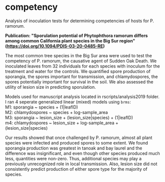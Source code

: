 # competency

Analysis of inoculation tests for determining competencies of hosts for P. ramorum.  

**Publication: "Sporulation potential of Phytophthora ramorum differs among common California plant species in the Big Sur region" (https://doi.org/10.1094/PDIS-03-20-0485-RE)**  

The most common tree species in the Big Sur area were used to test the competency of P. ramorum, the causative agent of Sudden Oak Death. We inoculated leaves from 32 individuals for each species with inoculum for the treatment and water for the controls. We quantified spore production of sporangia, the spores important for transmission, and chlamydospores, the spores potentially important for survival in the soil. We also assessed the utility of lesion size in predicting sporulation. 

Models used for manuscript analysis located in rscripts/analysis2019 folder. I ran 4 seperate generalized linear (mixed) models using `brms`:  
M1: sporangia ~ species + (1|leafID)  
M2: chlamydospores ~ species + log-sample_area  
M3: sporangia ~ lesion_size + (lesion_size|species) + (1|leafID)  
m4: chlamydospores ~ lesion_size + log-sample_area + (lesion_size|species)  

Our results showed that once challenged by P. ramorum, almost all plant species were infected and produced spores to some extent. We found sporangia production was greatest in tanoak and bay laurel and the difference was insignificant, and even though other species produced much less, quantities were non-zero. Thus, additional species may play a previously unrecognized role in local transmission. Also, lesion size did not consistently predict production of either spore type for the majority of species. 
